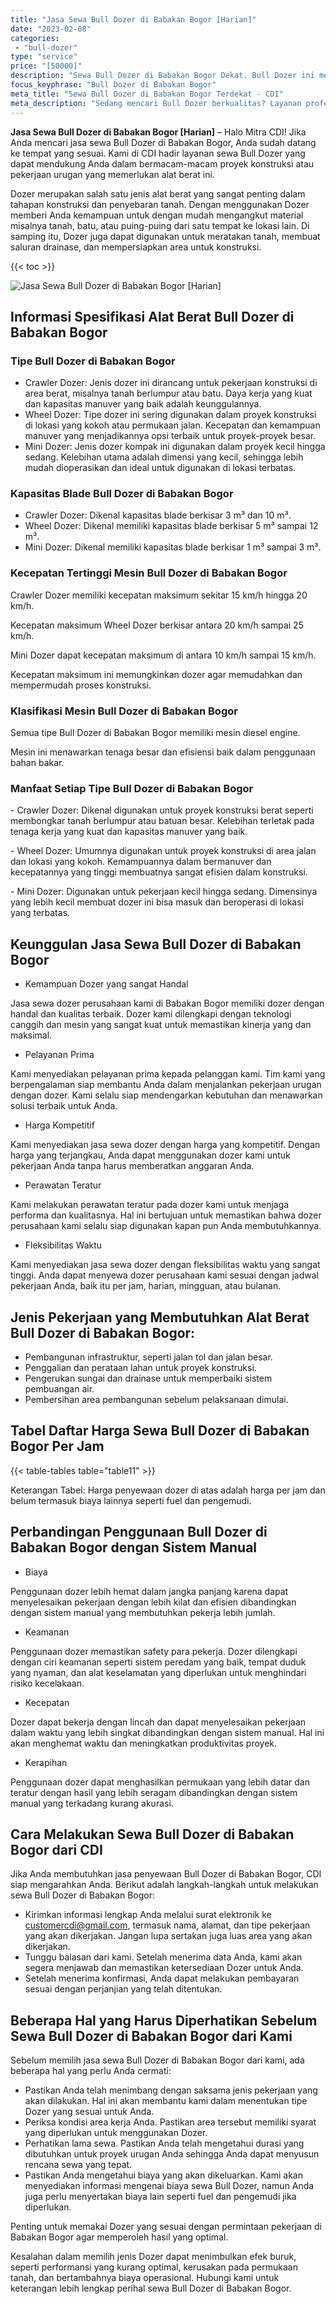 ```yaml
---
title: "Jasa Sewa Bull Dozer di Babakan Bogor [Harian]"
date: "2023-02-08"
categories:
 - "bull-dozer"
type: "service"
price: "[50000]"
description: "Sewa Bull Dozer di Babakan Bogor Dekat. Bull Dozer ini menjadi solusi utama dalam proyek pembangunan sebagai alat berat berkualitas tinggi dan andal. Dapatkan informasi lengkap dengan menghubungi kami."
focus_keyphrase: "Bull Dozer di Babakan Bogor"
meta_title: "Sewa Bull Dozer di Babakan Bogor Terdekat - CDI"
meta_description: "Sedang mencari Bull Dozer berkualitas? Layanan profesional kami siap melayani dengan penawaran terbaik. Segera hubungi kami."
---
```


**Jasa Sewa Bull Dozer di Babakan Bogor [Harian]** – Halo Mitra CDI! Jika Anda mencari jasa sewa Bull Dozer di Babakan Bogor, Anda sudah datang ke tempat yang sesuai. Kami di CDI hadir layanan sewa Bull Dozer yang dapat mendukung Anda dalam bermacam-macam proyek konstruksi atau pekerjaan urugan yang memerlukan alat berat ini.

Dozer merupakan salah satu jenis alat berat yang sangat penting dalam tahapan konstruksi dan penyebaran tanah. Dengan menggunakan Dozer memberi Anda kemampuan untuk dengan mudah mengangkut material misalnya tanah, batu, atau puing-puing dari satu tempat ke lokasi lain. Di samping itu, Dozer juga dapat digunakan untuk meratakan tanah, membuat saluran drainase, dan mempersiapkan area untuk konstruksi.

{{< toc >}}

![Jasa Sewa Bull Dozer di Babakan Bogor [Harian]](/images/bull-dozer/bull-dozer-06.jpg)

## Informasi Spesifikasi Alat Berat Bull Dozer di Babakan Bogor

### Tipe Bull Dozer di Babakan Bogor

*   Crawler Dozer: Jenis dozer ini dirancang untuk pekerjaan konstruksi di area berat, misalnya tanah berlumpur atau batu. Daya kerja yang kuat dan kapasitas manuver yang baik adalah keunggulannya.
*   Wheel Dozer: Tipe dozer ini sering digunakan dalam proyek konstruksi di lokasi yang kokoh atau permukaan jalan. Kecepatan dan kemampuan manuver yang menjadikannya opsi terbaik untuk proyek-proyek besar.
*   Mini Dozer: Jenis dozer kompak ini digunakan dalam proyek kecil hingga sedang. Kelebihan utama adalah dimensi yang kecil, sehingga lebih mudah dioperasikan dan ideal untuk digunakan di lokasi terbatas.

### Kapasitas Blade Bull Dozer di Babakan Bogor

*   Crawler Dozer: Dikenal kapasitas blade berkisar 3 m³ dan 10 m³.
*   Wheel Dozer: Dikenal memiliki kapasitas blade berkisar 5 m³ sampai 12 m³.
*   Mini Dozer: Dikenal memiliki kapasitas blade berkisar 1 m³ sampai 3 m³.

### Kecepatan Tertinggi Mesin Bull Dozer di Babakan Bogor

Crawler Dozer memiliki kecepatan maksimum sekitar 15 km/h hingga 20 km/h.

Kecepatan maksimum Wheel Dozer berkisar antara 20 km/h sampai 25 km/h.

Mini Dozer dapat kecepatan maksimum di antara 10 km/h sampai 15 km/h.

Kecepatan maksimum ini memungkinkan dozer agar memudahkan dan mempermudah proses konstruksi.

### Klasifikasi Mesin Bull Dozer di Babakan Bogor

Semua tipe Bull Dozer di Babakan Bogor memiliki mesin diesel engine.

Mesin ini menawarkan tenaga besar dan efisiensi baik dalam penggunaan bahan bakar.

### Manfaat Setiap Tipe Bull Dozer di Babakan Bogor

\- Crawler Dozer: Dikenal digunakan untuk proyek konstruksi berat seperti membongkar tanah berlumpur atau batuan besar. Kelebihan terletak pada tenaga kerja yang kuat dan kapasitas manuver yang baik.

\- Wheel Dozer: Umumnya digunakan untuk proyek konstruksi di area jalan dan lokasi yang kokoh. Kemampuannya dalam bermanuver dan kecepatannya yang tinggi membuatnya sangat efisien dalam konstruksi.

\- Mini Dozer: Digunakan untuk pekerjaan kecil hingga sedang. Dimensinya yang lebih kecil membuat dozer ini bisa masuk dan beroperasi di lokasi yang terbatas.

## Keunggulan Jasa Sewa Bull Dozer di Babakan Bogor

*   Kemampuan Dozer yang sangat Handal

Jasa sewa dozer perusahaan kami di Babakan Bogor memiliki dozer dengan handal dan kualitas terbaik. Dozer kami dilengkapi dengan teknologi canggih dan mesin yang sangat kuat untuk memastikan kinerja yang dan maksimal.
*   Pelayanan Prima

Kami menyediakan pelayanan prima kepada pelanggan kami. Tim kami yang berpengalaman siap membantu Anda dalam menjalankan pekerjaan urugan dengan dozer. Kami selalu siap mendengarkan kebutuhan dan menawarkan solusi terbaik untuk Anda.
*   Harga Kompetitif

Kami menyediakan jasa sewa dozer dengan harga yang kompetitif. Dengan harga yang terjangkau, Anda dapat menggunakan dozer kami untuk pekerjaan Anda tanpa harus memberatkan anggaran Anda.
*   Perawatan Teratur

Kami melakukan perawatan teratur pada dozer kami untuk menjaga performa dan kualitasnya. Hal ini bertujuan untuk memastikan bahwa dozer perusahaan kami selalu siap digunakan kapan pun Anda membutuhkannya.
*   Fleksibilitas Waktu

Kami menyediakan jasa sewa dozer dengan fleksibilitas waktu yang sangat tinggi. Anda dapat menyewa dozer perusahaan kami sesuai dengan jadwal pekerjaan Anda, baik itu per jam, harian, mingguan, atau bulanan.

## Jenis Pekerjaan yang Membutuhkan Alat Berat Bull Dozer di Babakan Bogor:

*   Pembangunan infrastruktur, seperti jalan tol dan jalan besar.
*   Penggalian dan perataan lahan untuk proyek konstruksi.
*   Pengerukan sungai dan drainase untuk memperbaiki sistem pembuangan air.
*   Pembersihan area pembangunan sebelum pelaksanaan dimulai.

## Tabel Daftar Harga Sewa Bull Dozer di Babakan Bogor Per Jam

{{< table-tables table="table11" >}}

Keterangan Tabel: Harga penyewaan dozer di atas adalah harga per jam dan belum termasuk biaya lainnya seperti fuel dan pengemudi.

## Perbandingan Penggunaan Bull Dozer di Babakan Bogor dengan Sistem Manual

*   Biaya

Penggunaan dozer lebih hemat dalam jangka panjang karena dapat menyelesaikan pekerjaan dengan lebih kilat dan efisien dibandingkan dengan sistem manual yang membutuhkan pekerja lebih jumlah.
*   Keamanan

Penggunaan dozer memastikan safety para pekerja. Dozer dilengkapi dengan ciri keamanan seperti sistem peredam yang baik, tempat duduk yang nyaman, dan alat keselamatan yang diperlukan untuk menghindari risiko kecelakaan.
*   Kecepatan

Dozer dapat bekerja dengan lincah dan dapat menyelesaikan pekerjaan dalam waktu yang lebih singkat dibandingkan dengan sistem manual. Hal ini akan menghemat waktu dan meningkatkan produktivitas proyek.
*   Kerapihan

Penggunaan dozer dapat menghasilkan permukaan yang lebih datar dan teratur dengan hasil yang lebih seragam dibandingkan dengan sistem manual yang terkadang kurang akurasi.

## Cara Melakukan Sewa Bull Dozer di Babakan Bogor dari CDI

Jika Anda membutuhkan jasa penyewaan Bull Dozer di Babakan Bogor, CDI siap mengarahkan Anda. Berikut adalah langkah-langkah untuk melakukan sewa Bull Dozer di Babakan Bogor:

*   Kirimkan informasi lengkap Anda melalui surat elektronik ke customercdi@gmail.com, termasuk nama, alamat, dan tipe pekerjaan yang akan dikerjakan. Jangan lupa sertakan juga luas area yang akan dikerjakan.
*   Tunggu balasan dari kami. Setelah menerima data Anda, kami akan segera menjawab dan memastikan ketersediaan Dozer untuk Anda.
*   Setelah menerima konfirmasi, Anda dapat melakukan pembayaran sesuai dengan perjanjian yang telah ditentukan.

## Beberapa Hal yang Harus Diperhatikan Sebelum Sewa Bull Dozer di Babakan Bogor dari Kami

Sebelum memilih jasa sewa Bull Dozer di Babakan Bogor dari kami, ada beberapa hal yang perlu Anda cermati:

*   Pastikan Anda telah menimbang dengan saksama jenis pekerjaan yang akan dilakukan. Hal ini akan membantu kami dalam menentukan tipe Dozer yang sesuai untuk Anda.
*   Periksa kondisi area kerja Anda. Pastikan area tersebut memiliki syarat yang diperlukan untuk menggunakan Dozer.
*   Perhatikan lama sewa. Pastikan Anda telah mengetahui durasi yang dibutuhkan untuk proyek urugan Anda sehingga Anda dapat menyusun rencana sewa yang tepat.
*   Pastikan Anda mengetahui biaya yang akan dikeluarkan. Kami akan menyediakan informasi mengenai biaya sewa Bull Dozer, namun Anda juga perlu menyertakan biaya lain seperti fuel dan pengemudi jika diperlukan.

Penting untuk memakai Dozer yang sesuai dengan permintaan pekerjaan di Babakan Bogor agar memperoleh hasil yang optimal.

Kesalahan dalam memilih jenis Dozer dapat menimbulkan efek buruk, seperti performansi yang kurang optimal, kerusakan pada permukaan tanah, dan bertambahnya biaya operasional. Hubungi kami untuk keterangan lebih lengkap perihal sewa Bull Dozer di Babakan Bogor.